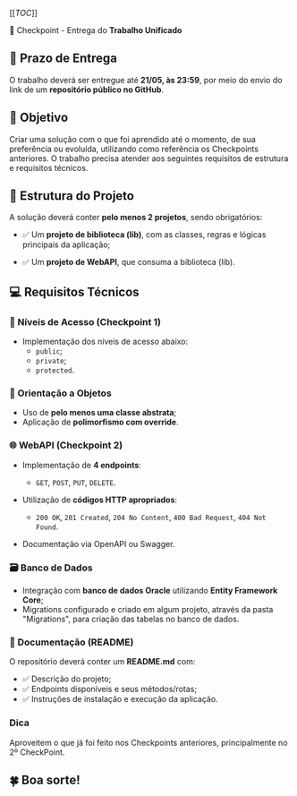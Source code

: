 [[_TOC_]]

🚀 Checkpoint - Entrega do **Trabalho Unificado**

## 📅 Prazo de Entrega

O trabalho deverá ser entregue até **21/05, às 23:59**, por meio do envio do link de um **repositório público no GitHub**.

## 🎯 Objetivo

Criar uma solução com o que foi aprendido até o momento, de sua preferência ou evoluída, utilizando como referência os Checkpoints anteriores. O trabalho precisa atender aos seguintes requisitos de estrutura e requisitos técnicos.

## 🧱 Estrutura do Projeto

A solução deverá conter **pelo menos 2 projetos**, sendo obrigatórios:
- ✅ Um **projeto de biblioteca (lib)**, com as classes, regras e lógicas principais da aplicação;
    
- ✅ Um **projeto de WebAPI**, que consuma a biblioteca (lib).

## 💻 Requisitos Técnicos

### 🔐 Níveis de Acesso (Checkpoint 1)

- Implementação dos níveis de acesso abaixo:
  - `public`;
  - `private`;
  - `protected`.

### 🔧 Orientação a Objetos

*   Uso de **pelo menos uma classe abstrata**;
*   Aplicação de **polimorfismo com override**.
    

### 🌐 WebAPI (Checkpoint 2)

- Implementação de **4 endpoints**:
  - `GET`, `POST`, `PUT`, `DELETE`.
        
- Utilização de **códigos HTTP apropriados**:
  - `200 OK`, `201 Created`, `204 No Content`, `400 Bad Request`, `404 Not Found`.
        
- Documentação via OpenAPI ou Swagger.
    

### 🗃️ Banco de Dados

- Integração com **banco de dados Oracle** utilizando **Entity Framework Core**;
- Migrations configurado e criado em algum projeto, através da pasta "Migrations", para criação das tabelas no banco de dados.

### 📘 Documentação (README)

O repositório deverá conter um **README.md** com:

- ✅ Descrição do projeto;
- ✅ Endpoints disponíveis e seus métodos/rotas;
- ✅ Instruções de instalação e execução da aplicação.

### Dica

Aproveitem o que já foi feito nos Checkpoints anteriores, principalmente no 2º CheckPoint.

## 🍀 Boa sorte!